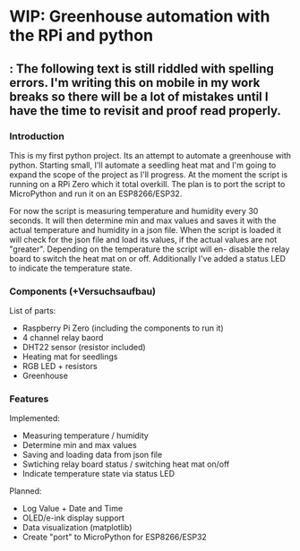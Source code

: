 # WIP: Greenhouse automation with the RPi and python
## : The following text is still riddled with spelling errors. I'm writing this on mobile in my work breaks so there will be a lot of mistakes until I have the time to revisit and proof read properly.
### Introduction
This is my first python project. Its an attempt to automate a greenhouse with python. Starting small, I'll automate a seedling heat mat and I'm going to expand the scope of the project as I'll progress. At the moment the script is running on a RPi Zero which it total overkill. The plan is to port the script to MicroPython and run it on an ESP8266/ESP32.

For now the script is measuring temperature and humidity every 30 seconds. It will then determine min and max values and saves it with the actual temperature and humidity in a json file. When the script is loaded it will check for the json file and load its values, if the actual values are not "greater". Depending on the temperature the script will en- disable the relay board to switch the heat mat on or off. Additionally I've added a status LED to indicate the temperature state.

### Components (+Versuchsaufbau)
List of parts:
* Raspberry Pi Zero (including the components to run it)
* 4 channel relay baord
* DHT22 sensor (resistor included)
* Heating mat for seedlings
* RGB LED + resistors
* Greenhouse

### Features
Implemented:
* Measuring temperature / humidity
* Determine min and max values
* Saving and loading data from json file
* Swtiching relay board status / switching heat mat on/off
* Indicate temperature state via status LED

Planned:
* Log Value + Date and Time
* OLED/e-ink display support
* Data visualization (matplotlib)
* Create "port" to MicroPython for ESP8266/ESP32
